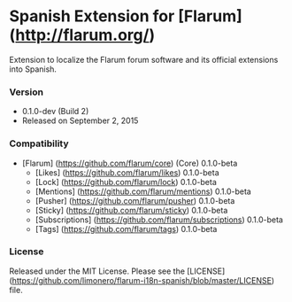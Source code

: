 # Spanish Extension for [Flarum] (http://flarum.org/)

Extension to localize the Flarum forum software and its official extensions into Spanish.

### Version

- 0.1.0-dev (Build 2)
- Released on September 2, 2015

### Compatibility

- [Flarum] (https://github.com/flarum/core) (Core) 0.1.0-beta
	- [Likes] (https://github.com/flarum/likes) 0.1.0-beta
	- [Lock] (https://github.com/flarum/lock) 0.1.0-beta
	- [Mentions] (https://github.com/flarum/mentions) 0.1.0-beta
	- [Pusher] (https://github.com/flarum/pusher) 0.1.0-beta
	- [Sticky] (https://github.com/flarum/sticky) 0.1.0-beta
	- [Subscriptions] (https://github.com/flarum/subscriptions) 0.1.0-beta
	- [Tags] (https://github.com/flarum/tags) 0.1.0-beta

### License

Released under the MIT License. Please see the [LICENSE] (https://github.com/limonero/flarum-i18n-spanish/blob/master/LICENSE) file.

